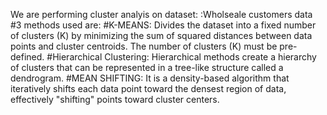 We are performing cluster analyis on dataset: :Wholseale customers data
#3 methods used are:
#K-MEANS:
Divides the dataset into a fixed number of clusters (K) by minimizing the sum of squared distances between
data points and cluster centroids.
The number of clusters (K) must be pre-defined.
#Hierarchical Clustering:
Hierarchical methods create a hierarchy of clusters that can be represented in a tree-like
structure called a dendrogram.
#MEAN SHIFTING:
It is a density-based algorithm that iteratively shifts each data point toward the densest 
region of data, effectively "shifting" points toward cluster centers.
